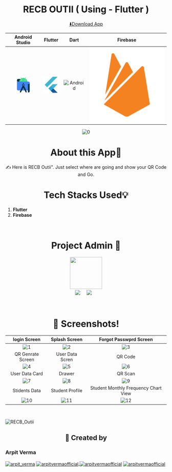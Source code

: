 <h1 align =center >RECB OUTII ( Using - Flutter ) </h1>
<div align="center">

[⬇️Download App](https://drive.google.com/file/d/1RdfTrP0cdEai84dhuuqccW_hyX00VdlT/view?usp=sharing)

| Android Studio |Flutter | Dart | Firebase |
|:----------------------------------------:|:----------------------------------------:|:-----------------------------------------:| :-----------------------------------------: |
| <img src="https://github.com/devicons/devicon/blob/master/icons/androidstudio/androidstudio-original.svg" alt="Android" width="50" height="50"/>|<img src="https://github.com/devicons/devicon/blob/master/icons/flutter/flutter-original.svg" alt="Android" width="50" height="50"/> |<img src="https://github.com/rahuldkjain/github-profile-readme-generator/blob/master/src/images/icons/MobileAppDevelopment/dart.svg" alt="Android" width="50" height="50"/>|<img src ="https://github.com/devicons/devicon/blob/master/icons/firebase/firebase-plain.svg"/> |

![0](https://user-images.githubusercontent.com/99536186/215308174-1f0d7303-c2b7-49ec-8688-ef410b8a246c.png)
</div>
 
 <h1 align="center"> About this App🤔</h1>
 <div align="center">
 ✍️ Here is RECB Outii". Just select where are going and show your QR Code and Go.
 </div>
 
 <h1 align ="center">Tech Stacks Used💡</h1> 

1. **Flutter**
2. **Firebase**
<br>

<h1 align="center"> Project Admin  🤵 </h1>

<div align="center">
  <img src="https://user-images.githubusercontent.com/99536186/223214218-dd2464a7-2b54-45d4-aa18-629b93f37c92.png" width="100" height="100">
 
  <br>
  <a target="_blank"href="https://linkedin.com/in/arpit-v-1a4205220"><img src="https://img.shields.io/badge/linkedin-%230077B5.svg?&style=for-the-badge&logo=linkedin&logoColor=white" /></a>&nbsp;&nbsp;&nbsp;&nbsp;
  <a href="arpitv747@gmail.com"><img src="https://img.shields.io/badge/gmail-%23D14836.svg?&style=for-the-badge&logo=gmail&logoColor=white" /></a>&nbsp;&nbsp;&nbsp;&nbsp;

</p>
 </div>
  
  <br>
  <h1 align ="center">📸 Screenshots!</h1>
  
| login Screen | Splash Screen | Forgot Passwprd Screen |
|:------------------------------------------------:|:------------------------------------------------:|:------------------------------------------------:|
| ![1](https://user-images.githubusercontent.com/99536186/232190748-9847b1ef-855e-46cf-9329-4e04662e63ee.jpeg) | ![2](https://user-images.githubusercontent.com/99536186/232191524-9ed5aaf3-8d53-4bc0-8ef7-080de0332344.jpeg) | ![3](https://user-images.githubusercontent.com/99536186/232190740-a36ff5d3-061a-4106-83bf-733118b193da.jpeg) |
| QR Genrate Screen | User Data Scren | QR Code |
| ![4](https://user-images.githubusercontent.com/99536186/232190753-4fd55624-9e42-4d01-8b92-5f6d386c3e89.jpeg) | ![5](https://user-images.githubusercontent.com/99536186/232190762-33205d37-20bb-4947-9ed3-5c9267712401.jpeg) | ![6](https://user-images.githubusercontent.com/99536186/232190737-00890d5c-13ef-4054-b0e9-11b5fee26e6d.jpeg) |  
| User Data Card | Drawer  | QR Scan |
| ![7](https://user-images.githubusercontent.com/99536186/232190774-7e28403f-dba2-4e35-86ca-fb4eeb94d478.jpeg) | ![8](https://user-images.githubusercontent.com/99536186/232190756-3130142e-f238-43f7-af4f-a7c57c431549.jpeg) | ![9](https://user-images.githubusercontent.com/99536186/232190778-3242d1a9-17c2-4a7c-a085-c0e568dda120.jpeg) |
| Stidents Data | Student Profile | Student Monthly Frequency Chart View |
| ![10](https://user-images.githubusercontent.com/99536186/232190769-706fa7bd-9aaa-46a7-9103-6b377e642a0f.jpeg) | ![11](https://user-images.githubusercontent.com/99536186/232190773-ddcafaf0-e7f1-433d-8022-878b98708f7d.jpeg) |![12](https://user-images.githubusercontent.com/99536186/232191482-bd1f2071-39fb-47aa-8a75-b1fb7673ddde.jpeg) |

 <br>
 
![RECB_Outii](https://user-images.githubusercontent.com/99536186/215308629-918098e8-3030-4067-bc37-bbc47342dca8.gif) 


  
  
  <h2 align="center">📝 Created by </h2>


<h3>Arpit Verma</h3>

  <a href="https://linkedin.com/in/arpit-v-1a4205220" target="blank"><img align="center" src="https://raw.githubusercontent.com/rahuldkjain/github-profile-readme-generator/master/src/images/icons/Social/linked-in-alt.svg" alt="arpit_verma" height="30" width="40" /></a>
  <a href="https://github.com/arpitvermaofficial" target="blank"><img align="center" src="https://raw.githubusercontent.com/rahuldkjain/github-profile-readme-generator/master/src/images/icons/Social/github.svg" alt="arpitvermaofficial" height="30" width="40" />
  </a>   <a href="https://developers.google.com/profile
/u/102728849976140432195" target="blank"><img align="center" src="https://pbs.twimg.com/profile_images/1111678689228582913/t2k7QK3r_400x400.png" alt="arpitvermaofficial" height="30" width="40" /></a>
   <a href="https://www.hackerrank.com/arpitv747" target="blank"><img align="center" src="https://raw.githubusercontent.com/rahuldkjain/github-profile-readme-generator/master/src/images/icons/Social/hackerrank.svg" alt="arpitvermaofficial" height="30" width="40" /></a>
